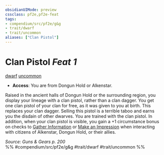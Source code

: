 ```yaml
---
obsidianUIMode: preview
cssclass: pf2e,pf2e-feat
tags:
- compendium/src/pf2e/g&g
- trait/dwarf
- trait/uncommon
aliases: ["Clan Pistol"]
---
```

# Clan Pistol  *Feat 1*  
[dwarf](../../rules/traits/dwarf.md)  [uncommon](../../rules/traits/uncommon.md)  

- **Access**: You are from Dongun Hold or Alkenstar.

Raised in the ancient halls of Dongun Hold or the surrounding region, you display your lineage with a clan pistol, rather than a clan dagger. You get one clan pistol of your clan for free, as it was given to you at birth. This replaces your clan dagger. Selling this pistol is a terrible taboo and earns you the disdain of other dwarves. You are trained with the clan pistol. In addition, when your clan pistol is visible, you gain a +1 circumstance bonus on checks to [Gather Information](../../rules/actions/gather-information.md) or [Make an Impression](../../rules/actions/make-an-impression.md) when interacting with citizens of Alkenstar, Dongun Hold, or their allies.

*Source: Guns & Gears p. 200*  
%% #compendium/src/pf2e/g&g #trait/dwarf #trait/uncommon %%